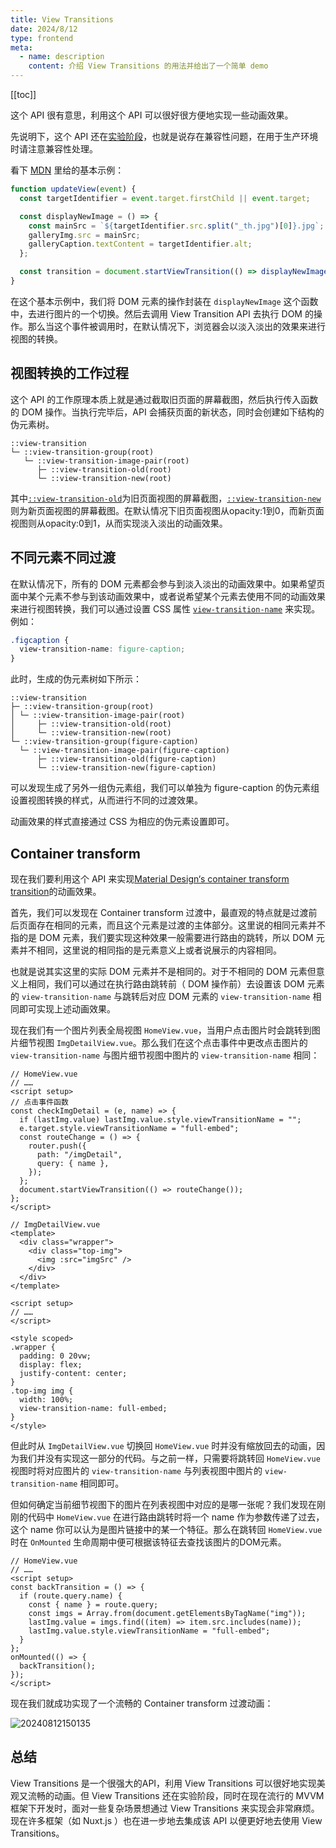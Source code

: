 ```yaml
---
title: View Transitions
date: 2024/8/12
type: frontend
meta:
  - name: description
    content: 介绍 View Transitions 的用法并给出了一个简单 demo
---
```


[[toc]]

这个 API 很有意思，利用这个 API 可以很好很方便地实现一些动画效果。

先说明下，这个 API 还在<u>实验阶段</u>，也就是说存在兼容性问题，在用于生产环境时请注意兼容性处理。

看下 [MDN](https://developer.mozilla.org/en-US/docs/Web/API/View_Transitions_API) 里给的基本示例：

```javascript
function updateView(event) {
  const targetIdentifier = event.target.firstChild || event.target;

  const displayNewImage = () => {
    const mainSrc = `${targetIdentifier.src.split("_th.jpg")[0]}.jpg`;
    galleryImg.src = mainSrc;
    galleryCaption.textContent = targetIdentifier.alt;
  };

  const transition = document.startViewTransition(() => displayNewImage());
}
```

在这个基本示例中，我们将 DOM 元素的操作封装在 `displayNewImage` 这个函数中，去进行图片的一个切换。然后去调用 View Transition API 去执行 DOM 的操作。那么当这个事件被调用时，在默认情况下，浏览器会以淡入淡出的效果来进行视图的转换。

## 视图转换的工作过程

这个 API 的工作原理本质上就是通过截取旧页面的屏幕截图，然后执行传入函数的 DOM 操作。当执行完毕后，API 会捕获页面的新状态，同时会创建如下结构的伪元素树。

```
::view-transition
└─ ::view-transition-group(root)
   └─ ::view-transition-image-pair(root)
      ├─ ::view-transition-old(root)
      └─ ::view-transition-new(root)
```

其中[`::view-transition-old`](https://developer.mozilla.org/en-US/docs/Web/CSS/::view-transition-old)为旧页面视图的屏幕截图，[`::view-transition-new`](https://developer.mozilla.org/en-US/docs/Web/CSS/::view-transition-new)则为新页面视图的屏幕截图。在默认情况下旧页面视图从opacity:1到0，而新页面视图则从opacity:0到1，从而实现淡入淡出的动画效果。

## 不同元素不同过渡

在默认情况下，所有的 DOM 元素都会参与到淡入淡出的动画效果中。如果希望页面中某个元素不参与到该动画效果中，或者说希望某个元素去使用不同的动画效果来进行视图转换，我们可以通过设置 CSS 属性 [`view-transition-name`](https://developer.mozilla.org/en-US/docs/Web/CSS/view-transition-name) 来实现。例如：

```css
.figcaption {
  view-transition-name: figure-caption;
}
```

此时，生成的伪元素树如下所示：

```
::view-transition
├─ ::view-transition-group(root)
│ └─ ::view-transition-image-pair(root)
│     ├─ ::view-transition-old(root)
│     └─ ::view-transition-new(root)
└─ ::view-transition-group(figure-caption)
  └─ ::view-transition-image-pair(figure-caption)
      ├─ ::view-transition-old(figure-caption)
      └─ ::view-transition-new(figure-caption)
```

可以发现生成了另外一组伪元素组，我们可以单独为 figure-caption 的伪元素组设置视图转换的样式，从而进行不同的过渡效果。

动画效果的样式直接通过 CSS 为相应的伪元素设置即可。

## Container transform

现在我们要利用这个 API 来实现[Material Design‘s container transform transition](https://m2.material.io/design/motion/the-motion-system.html#container-transform)的动画效果。

首先，我们可以发现在 Container transform 过渡中，最直观的特点就是过渡前后页面存在相同的元素，而且这个元素是过渡的主体部分。这里说的相同元素并不指的是 DOM 元素，我们要实现这种效果一般需要进行路由的跳转，所以 DOM 元素并不相同，这里说的相同指的是元素意义上或者说展示的内容相同。

也就是说其实这里的实际 DOM 元素并不是相同的。对于不相同的 DOM 元素但意义上相同，我们可以通过在执行路由跳转前（ DOM 操作前）去设置该 DOM 元素的 `view-transition-name` 与跳转后对应 DOM 元素的 `view-transition-name` 相同即可实现上述动画效果。

现在我们有一个图片列表全局视图 `HomeView.vue`，当用户点击图片时会跳转到图片细节视图 `ImgDetailView.vue`。那么我们在这个点击事件中更改点击图片的 `view-transition-name` 与图片细节视图中图片的 `view-transition-name` 相同：

```vue
// HomeView.vue
// ……
<script setup>
// 点击事件函数
const checkImgDetail = (e, name) => {
  if (lastImg.value) lastImg.value.style.viewTransitionName = "";
  e.target.style.viewTransitionName = "full-embed";
  const routeChange = () => {
    router.push({
      path: "/imgDetail",
      query: { name },
    });
  };
  document.startViewTransition(() => routeChange());
};
</script>

// ImgDetailView.vue
<template>
  <div class="wrapper">
    <div class="top-img">
      <img :src="imgSrc" />
    </div>
  </div>
</template>

<script setup>
// ……
</script>

<style scoped>
.wrapper {
  padding: 0 20vw;
  display: flex;
  justify-content: center;
}
.top-img img {
  width: 100%;
  view-transition-name: full-embed;
}
</style>
```

但此时从 `ImgDetailView.vue` 切换回 `HomeView.vue` 时并没有缩放回去的动画，因为我们并没有实现这一部分的代码。与之前一样，只需要将跳转回 `HomeView.vue` 视图时将对应图片的 `view-transition-name` 与列表视图中图片的 `view-transition-name` 相同即可。

但如何确定当前细节视图下的图片在列表视图中对应的是哪一张呢？我们发现在刚刚的代码中 `HomeView.vue` 在进行路由跳转时将一个 name 作为参数传递了过去，这个 name 你可以认为是图片链接中的某一个特征。那么在跳转回 `HomeView.vue` 时在 `OnMounted` 生命周期中便可根据该特征去查找该图片的DOM元素。

```vue
// HomeView.vue
// ……
<script setup>
const backTransition = () => {
  if (route.query.name) {
    const { name } = route.query;
    const imgs = Array.from(document.getElementsByTagName("img"));
    lastImg.value = imgs.find((item) => item.src.includes(name));
    lastImg.value.style.viewTransitionName = "full-embed";
  }
};
onMounted(() => {
  backTransition();
});
</script>
```

现在我们就成功实现了一个流畅的 Container transform 过渡动画：

![20240812150135](./20240812150135.gif)

## 总结

View Transitions 是一个很强大的API，利用 View Transitions 可以很好地实现美观又流畅的动画。但 View Transitions 还在实验阶段，同时在现在流行的 MVVM 框架下开发时，面对一些复杂场景想通过 View Transitions 来实现会非常麻烦。现在许多框架（如 Nuxt.js ）也在进一步地去集成该 API 以便更好地去使用 View Transitions。